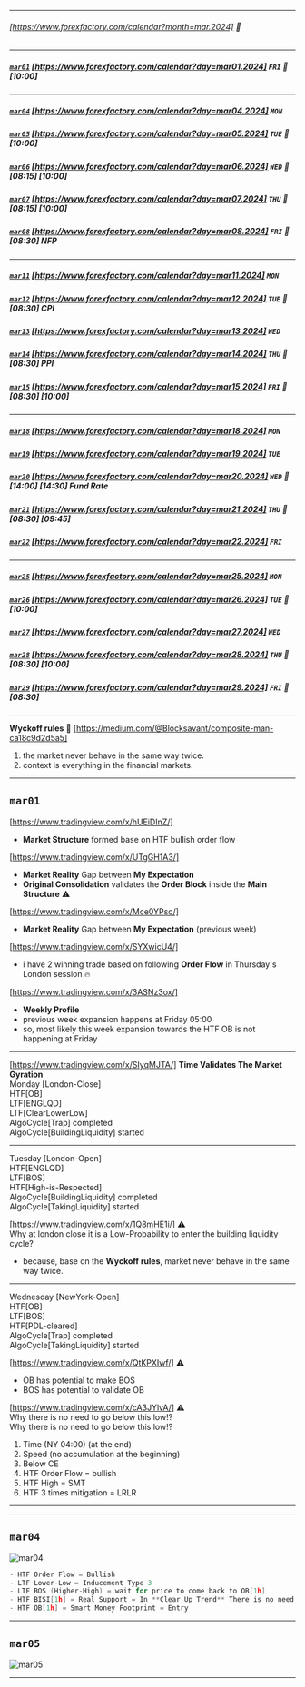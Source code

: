 ___    
###### [https://www.forexfactory.com/calendar?month=mar.2024] 🔵
___    
  
##### [`mar01`](#mar01) [https://www.forexfactory.com/calendar?day=mar01.2024] `FRI` 🔴  [10:00]  
___    
##### [`mar04`](#mar04) [https://www.forexfactory.com/calendar?day=mar04.2024] `MON`    
##### [`mar05`](#mar05) [https://www.forexfactory.com/calendar?day=mar05.2024] `TUE` 🔴 [10:00]    
##### [`mar06`](#mar06) [https://www.forexfactory.com/calendar?day=mar06.2024] `WED` 🔴 [08:15] [10:00]    
##### [`mar07`](#mar07) [https://www.forexfactory.com/calendar?day=mar07.2024] `THU` 🔴 [08:15] [10:00]     
##### [`mar08`](#mar08) [https://www.forexfactory.com/calendar?day=mar08.2024] `FRI` 🔴 [08:30] **NFP**      
___    
##### [`mar11`](#mar11) [https://www.forexfactory.com/calendar?day=mar11.2024] `MON`    
##### [`mar12`](#mar12) [https://www.forexfactory.com/calendar?day=mar12.2024] `TUE` 🔴 [08:30] **CPI**    
##### [`mar13`](#mar13) [https://www.forexfactory.com/calendar?day=mar13.2024] `WED`    
##### [`mar14`](#mar14) [https://www.forexfactory.com/calendar?day=mar14.2024] `THU` 🔴 [08:30] **PPI**    
##### [`mar15`](#mar15) [https://www.forexfactory.com/calendar?day=mar15.2024] `FRI` 🔴 [08:30] [10:00]    
___    
##### [`mar18`](#mar18) [https://www.forexfactory.com/calendar?day=mar18.2024] `MON`    
##### [`mar19`](#mar19) [https://www.forexfactory.com/calendar?day=mar19.2024] `TUE`    
##### [`mar20`](#mar20) [https://www.forexfactory.com/calendar?day=mar20.2024] `WED` 🔴 [14:00] [14:30] **Fund Rate**    
##### [`mar21`](#mar21) [https://www.forexfactory.com/calendar?day=mar21.2024] `THU` 🔴 [08:30] [09:45]    
##### [`mar22`](#mar22) [https://www.forexfactory.com/calendar?day=mar22.2024] `FRI`    
___    
##### [`mar25`](#mar25) [https://www.forexfactory.com/calendar?day=mar25.2024] `MON`    
##### [`mar26`](#mar26) [https://www.forexfactory.com/calendar?day=mar26.2024] `TUE` 🔴 [10:00]    
##### [`mar27`](#mar27) [https://www.forexfactory.com/calendar?day=mar27.2024] `WED`    
##### [`mar28`](#mar28) [https://www.forexfactory.com/calendar?day=mar28.2024] `THU` 🔴 [08:30] [10:00]    
##### [`mar29`](#mar29) [https://www.forexfactory.com/calendar?day=mar29.2024] `FRI` 🔴 [08:30]    
___    
  
**Wyckoff rules**  💚
[https://medium.com/@Blocksavant/composite-man-ca18c9d2d5a5]  
1. the market never behave in the same way twice.   
2. context is everything in the financial markets.  
___    
## `mar01`
  
[https://www.tradingview.com/x/hUEiDInZ/]   
- **Market Structure** formed base on HTF bullish order flow  
  
[https://www.tradingview.com/x/UTgGH1A3/]   
- **Market Reality** Gap between **My Expectation**   
- **Original Consolidation** validates the **Order Block** inside the **Main Structure** ⚠️  
  
[https://www.tradingview.com/x/Mce0YPso/]   
- **Market Reality** Gap between **My Expectation** (previous week)  
  
[https://www.tradingview.com/x/SYXwicU4/]    
- i have 2 winning trade based on following **Order Flow** in Thursday's London session 🔥  
  
[https://www.tradingview.com/x/3ASNz3ox/]   
- **Weekly Profile**   
- previous week expansion happens at Friday 05:00  
- so, most likely this week expansion towards the HTF OB is not happening at Friday  
  
  
----------------------  
[https://www.tradingview.com/x/SIyqMJTA/] **Time Validates The Market Gyration**  
Monday [London-Close]  
HTF[OB]   
LTF[ENGLQD]   
LTF[ClearLowerLow]  
AlgoCycle[Trap] completed  
AlgoCycle[BuildingLiquidity] started  
  
-----------  
Tuesday [London-Open]   
HTF[ENGLQD]   
LTF[BOS]  
HTF[High-is-Respected]   
AlgoCycle[BuildingLiquidity] completed  
AlgoCycle[TakingLiquidity] started  
  
[https://www.tradingview.com/x/1Q8mHE1i/] ⚠️  
 Why at london close it is a Low-Probability to enter the building liquidity cycle?  
- because, base on the **Wyckoff rules**, market never behave in the same way twice.   
  
-----------  
Wednesday [NewYork-Open]  
HTF[OB]   
LTF[BOS]  
HTF[PDL-cleared]   
AlgoCycle[Trap] completed  
AlgoCycle[TakingLiquidity] started  
  
  
[https://www.tradingview.com/x/QtKPXIwf/] ⚠️  
- OB has potential to make BOS   
- BOS has potential to validate OB  
  
[https://www.tradingview.com/x/cA3JYlvA/] ⚠️  
Why there is no need to go below this low!?  
Why there is no need to go below this low!?  
1. Time (NY 04:00) (at the end)  
2. Speed (no accumulation at the beginning)  
3. Below CE  
4. HTF Order Flow = bullish  
5. HTF High = SMT  
6. HTF 3 times mitigation = LRLR  
___    
  
___    
## `mar04`
![mar04](https://www.tradingview.com/x/6HnCC5DC/ "mar04")
```c
- HTF Order Flow = Bullish
- LTF Lower-Low = Inducement Type 3
- LTF BOS (Higher-High) = wait for price to come back to OB[1h]
- HTF BISI[1h] = Real Support = In **Clear Up Trend** There is no need for price to go below BISI[1h]
- HTF OB[1h] = Smart Money Footprint = Entry 
```   
___    
## `mar05`
![mar05](https://www.tradingview.com/x/kF0E7mlx/ "mar05")

___    
